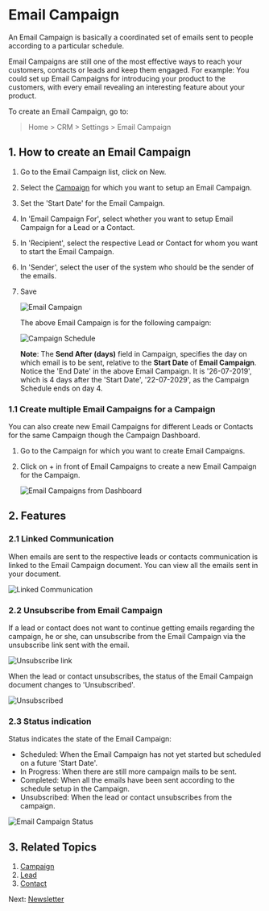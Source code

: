 <!-- add-breadcrumbs -->
# Email Campaign

An Email Campaign is basically a coordinated set of emails sent to people according to a particular schedule.

Email Campaigns are still one of the most effective ways to reach your customers, contacts or leads and keep them engaged. For example: You could set up Email Campaigns for introducing your product to the customers, with every email revealing an interesting feature about your product.

To create an Email Campaign, go to:

 > Home > CRM > Settings > Email Campaign

## 1. How to create an Email Campaign

1. Go to the Email Campaign list, click on New.
2. Select the [Campaign](/docs/user/manual/en/CRM/campaign) for which you want to setup an Email Campaign.
3. Set the 'Start Date' for the Email Campaign.
4. In 'Email Campaign For', select whether you want to setup Email Campaign for a Lead or a Contact.
5. In 'Recipient', select the respective Lead or Contact for whom you want to start the Email Campaign.
6. In 'Sender', select the user of the system who should be the sender of the emails.
7. Save

    <img class="screenshot" alt="Email Campaign" src="{{docs_base_url}}/assets/img/crm/email-campaign.png">

    The above Email Campaign is for the following campaign:

    <img class="screenshot" alt="Campaign Schedule" src="{{docs_base_url}}/assets/img/crm/campaign-email-schedule.png">    

    **Note**: The **Send After (days)** field in Campaign, specifies the day on which email is to be sent, relative to the **Start Date** of **Email Campaign**. Notice the 'End Date' in the above Email Campaign. It is '26-07-2019', which is 4 days after the 'Start Date', '22-07-2029', as the Campaign Schedule ends on day 4.

### 1.1 Create multiple Email Campaigns for a Campaign

You can also create new Email Campaigns for different Leads or Contacts for the same Campaign though the Campaign Dashboard.

1. Go to the Campaign for which you want to create Email Campaigns.
2. Click on + in front of Email Campaigns to create a new Email Campaign for the Campaign.

    <img class="screenshot" alt="Email Campaigns from Dashboard" src="{{docs_base_url}}/assets/img/crm/email-campaigns-from-dash.png">

## 2. Features

### 2.1 Linked Communication

When emails are sent to the respective leads or contacts communication is linked to the Email Campaign document. You can view all the emails sent in your document.

<img class="screenshot" alt="Linked Communication" src="{{docs_base_url}}/assets/img/crm/email-campaign-linked-comm.png">

### 2.2 Unsubscribe from Email Campaign

If a lead or contact does not want to continue getting emails regarding the campaign, he or she, can unsubscribe from the Email Campaign via the unsubscribe link sent with the email.

<img class="screenshot" alt="Unsubscribe link" src="{{docs_base_url}}/assets/img/crm/unsubscribe-link.png">

When the lead or contact unsubscribes, the status of the Email Campaign document changes to 'Unsubscribed'.

<img class="screenshot" alt="Unsubscribed" src="{{docs_base_url}}/assets/img/crm/email-campaign-unsubscribed.png">

### 2.3 Status indication

Status indicates the state of the Email Campaign:

- Scheduled: When the Email Campaign has not yet started but scheduled on a future 'Start Date'.
- In Progress: When there are still more campaign mails to be sent.
- Completed: When all the emails have been sent according to the schedule setup in the Campaign.
- Unsubscribed: When the lead or contact unsubscribes from the campaign.

<img class="screenshot" alt="Email Campaign Status" src="{{docs_base_url}}/assets/img/crm/email-campaign-status.png">

## 3. Related Topics
1. [Campaign](/docs/user/manual/en/CRM/campaign)
1. [Lead](/docs/user/manual/en/CRM/lead)
1. [Contact](/docs/user/manual/en/CRM/contact)

Next: [Newsletter](/docs/user/manual/en/CRM/newsletter)
